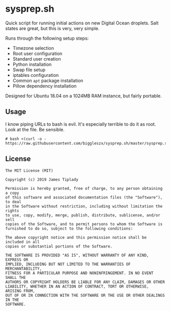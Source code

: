 # sysprep.sh

Quick script for running initial actions on new Digital Ocean droplets. Salt states are great, but this is very, very simple.

Runs through the following setup steps:

* Timezone selection
* Root user configuration
* Standard user creation
* Python installation
* Swap file setup
* iptables configuration
* Common `apt` package installation
* Pillow dependency installation

Designed for Ubuntu 18.04 on a 1024MB RAM instance, but fairly portable.

## Usage

I know piping URLs to bash is evil. It's especially terrible to do it as root. Look at the file. Be sensible.

```
# bash <(curl -o - https://raw.githubusercontent.com/biggleszx/sysprep.sh/master/sysprep.sh)
```

## License

```
The MIT License (MIT)

Copyright (c) 2019 James Tiplady

Permission is hereby granted, free of charge, to any person obtaining a copy
of this software and associated documentation files (the "Software"), to deal
in the Software without restriction, including without limitation the rights
to use, copy, modify, merge, publish, distribute, sublicense, and/or sell
copies of the Software, and to permit persons to whom the Software is
furnished to do so, subject to the following conditions:

The above copyright notice and this permission notice shall be included in all
copies or substantial portions of the Software.

THE SOFTWARE IS PROVIDED "AS IS", WITHOUT WARRANTY OF ANY KIND, EXPRESS OR
IMPLIED, INCLUDING BUT NOT LIMITED TO THE WARRANTIES OF MERCHANTABILITY,
FITNESS FOR A PARTICULAR PURPOSE AND NONINFRINGEMENT. IN NO EVENT SHALL THE
AUTHORS OR COPYRIGHT HOLDERS BE LIABLE FOR ANY CLAIM, DAMAGES OR OTHER
LIABILITY, WHETHER IN AN ACTION OF CONTRACT, TORT OR OTHERWISE, ARISING FROM,
OUT OF OR IN CONNECTION WITH THE SOFTWARE OR THE USE OR OTHER DEALINGS IN THE
SOFTWARE.
```
